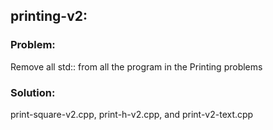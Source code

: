 ## printing-v2:

<h3>Problem:</h3>
<p>Remove all std:: from all the program in the Printing problems</p>
<h3>Solution:</h3>

<p>print-square-v2.cpp, print-h-v2.cpp, and print-v2-text.cpp</p>
